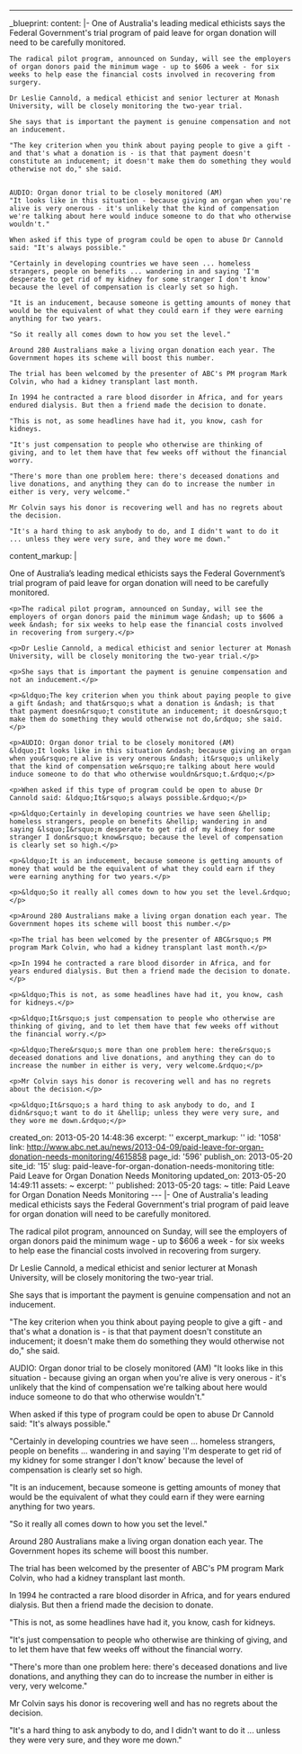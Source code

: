 ---
_blueprint:
  content: |-
    One of Australia's leading medical ethicists says the Federal Government's trial program of paid leave for organ donation will need to be carefully monitored.

    The radical pilot program, announced on Sunday, will see the employers of organ donors paid the minimum wage - up to $606 a week - for six weeks to help ease the financial costs involved in recovering from surgery.

    Dr Leslie Cannold, a medical ethicist and senior lecturer at Monash University, will be closely monitoring the two-year trial.

    She says that is important the payment is genuine compensation and not an inducement.

    "The key criterion when you think about paying people to give a gift - and that's what a donation is - is that that payment doesn't constitute an inducement; it doesn't make them do something they would otherwise not do," she said.


    AUDIO: Organ donor trial to be closely monitored (AM)
    "It looks like in this situation - because giving an organ when you're alive is very onerous - it's unlikely that the kind of compensation we're talking about here would induce someone to do that who otherwise wouldn't."

    When asked if this type of program could be open to abuse Dr Cannold said: "It's always possible."

    "Certainly in developing countries we have seen ... homeless strangers, people on benefits ... wandering in and saying 'I'm desperate to get rid of my kidney for some stranger I don't know' because the level of compensation is clearly set so high.

    "It is an inducement, because someone is getting amounts of money that would be the equivalent of what they could earn if they were earning anything for two years.

    "So it really all comes down to how you set the level."

    Around 280 Australians make a living organ donation each year. The Government hopes its scheme will boost this number.

    The trial has been welcomed by the presenter of ABC's PM program Mark Colvin, who had a kidney transplant last month.

    In 1994 he contracted a rare blood disorder in Africa, and for years endured dialysis. But then a friend made the decision to donate.

    "This is not, as some headlines have had it, you know, cash for kidneys.

    "It's just compensation to people who otherwise are thinking of giving, and to let them have that few weeks off without the financial worry.

    "There's more than one problem here: there's deceased donations and live donations, and anything they can do to increase the number in either is very, very welcome."

    Mr Colvin says his donor is recovering well and has no regrets about the decision.

    "It's a hard thing to ask anybody to do, and I didn't want to do it ... unless they were very sure, and they wore me down."
  content_markup: |
    <p>One of Australia&rsquo;s leading medical ethicists says the Federal Government&rsquo;s trial program of paid leave for organ donation will need to be carefully monitored.</p>

    <p>The radical pilot program, announced on Sunday, will see the employers of organ donors paid the minimum wage &ndash; up to $606 a week &ndash; for six weeks to help ease the financial costs involved in recovering from surgery.</p>

    <p>Dr Leslie Cannold, a medical ethicist and senior lecturer at Monash University, will be closely monitoring the two-year trial.</p>

    <p>She says that is important the payment is genuine compensation and not an inducement.</p>

    <p>&ldquo;The key criterion when you think about paying people to give a gift &ndash; and that&rsquo;s what a donation is &ndash; is that that payment doesn&rsquo;t constitute an inducement; it doesn&rsquo;t make them do something they would otherwise not do,&rdquo; she said.</p>

    <p>AUDIO: Organ donor trial to be closely monitored (AM)
    &ldquo;It looks like in this situation &ndash; because giving an organ when you&rsquo;re alive is very onerous &ndash; it&rsquo;s unlikely that the kind of compensation we&rsquo;re talking about here would induce someone to do that who otherwise wouldn&rsquo;t.&rdquo;</p>

    <p>When asked if this type of program could be open to abuse Dr Cannold said: &ldquo;It&rsquo;s always possible.&rdquo;</p>

    <p>&ldquo;Certainly in developing countries we have seen &hellip; homeless strangers, people on benefits &hellip; wandering in and saying &lsquo;I&rsquo;m desperate to get rid of my kidney for some stranger I don&rsquo;t know&rsquo; because the level of compensation is clearly set so high.</p>

    <p>&ldquo;It is an inducement, because someone is getting amounts of money that would be the equivalent of what they could earn if they were earning anything for two years.</p>

    <p>&ldquo;So it really all comes down to how you set the level.&rdquo;</p>

    <p>Around 280 Australians make a living organ donation each year. The Government hopes its scheme will boost this number.</p>

    <p>The trial has been welcomed by the presenter of ABC&rsquo;s PM program Mark Colvin, who had a kidney transplant last month.</p>

    <p>In 1994 he contracted a rare blood disorder in Africa, and for years endured dialysis. But then a friend made the decision to donate.</p>

    <p>&ldquo;This is not, as some headlines have had it, you know, cash for kidneys.</p>

    <p>&ldquo;It&rsquo;s just compensation to people who otherwise are thinking of giving, and to let them have that few weeks off without the financial worry.</p>

    <p>&ldquo;There&rsquo;s more than one problem here: there&rsquo;s deceased donations and live donations, and anything they can do to increase the number in either is very, very welcome.&rdquo;</p>

    <p>Mr Colvin says his donor is recovering well and has no regrets about the decision.</p>

    <p>&ldquo;It&rsquo;s a hard thing to ask anybody to do, and I didn&rsquo;t want to do it &hellip; unless they were very sure, and they wore me down.&rdquo;</p>
  created_on: 2013-05-20 14:48:36
  excerpt: ''
  excerpt_markup: ''
  id: '1058'
  link: http://www.abc.net.au/news/2013-04-09/paid-leave-for-organ-donation-needs-monitoring/4615858
  page_id: '596'
  publish_on: 2013-05-20
  site_id: '15'
  slug: paid-leave-for-organ-donation-needs-monitoring
  title: Paid Leave for Organ Donation Needs Monitoring
  updated_on: 2013-05-20 14:49:11
assets: ~
excerpt: ''
published: 2013-05-20
tags: ~
title: Paid Leave for Organ Donation Needs Monitoring
--- |-
  One of Australia's leading medical ethicists says the Federal Government's trial program of paid leave for organ donation will need to be carefully monitored.

  The radical pilot program, announced on Sunday, will see the employers of organ donors paid the minimum wage - up to $606 a week - for six weeks to help ease the financial costs involved in recovering from surgery.

  Dr Leslie Cannold, a medical ethicist and senior lecturer at Monash University, will be closely monitoring the two-year trial.

  She says that is important the payment is genuine compensation and not an inducement.

  "The key criterion when you think about paying people to give a gift - and that's what a donation is - is that that payment doesn't constitute an inducement; it doesn't make them do something they would otherwise not do," she said.


  AUDIO: Organ donor trial to be closely monitored (AM)
  "It looks like in this situation - because giving an organ when you're alive is very onerous - it's unlikely that the kind of compensation we're talking about here would induce someone to do that who otherwise wouldn't."

  When asked if this type of program could be open to abuse Dr Cannold said: "It's always possible."

  "Certainly in developing countries we have seen ... homeless strangers, people on benefits ... wandering in and saying 'I'm desperate to get rid of my kidney for some stranger I don't know' because the level of compensation is clearly set so high.

  "It is an inducement, because someone is getting amounts of money that would be the equivalent of what they could earn if they were earning anything for two years.

  "So it really all comes down to how you set the level."

  Around 280 Australians make a living organ donation each year. The Government hopes its scheme will boost this number.

  The trial has been welcomed by the presenter of ABC's PM program Mark Colvin, who had a kidney transplant last month.

  In 1994 he contracted a rare blood disorder in Africa, and for years endured dialysis. But then a friend made the decision to donate.

  "This is not, as some headlines have had it, you know, cash for kidneys.

  "It's just compensation to people who otherwise are thinking of giving, and to let them have that few weeks off without the financial worry.

  "There's more than one problem here: there's deceased donations and live donations, and anything they can do to increase the number in either is very, very welcome."

  Mr Colvin says his donor is recovering well and has no regrets about the decision.

  "It's a hard thing to ask anybody to do, and I didn't want to do it ... unless they were very sure, and they wore me down."
